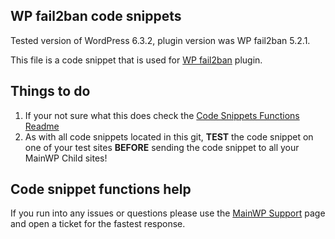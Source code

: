 ## WP fail2ban code snippets

Tested version of WordPress 6.3.2, plugin version was WP fail2ban 5.2.1.

This file is a code snippet that is used for [WP fail2ban](https://wordpress.org/plugins/wp-fail2ban/) plugin. 

## Things to do

1. If your not sure what this does check the [Code Snippets Functions Readme](https://github.com/mainwp/Code-Snippets-Functions/blob/master/README.md)
2. As with all code snippets located in this git, **TEST** the code snippet on one of your test sites **BEFORE** sending the code snippet to all your MainWP Child sites!

## Code snippet functions help

If you run into any issues or questions please use the [MainWP Support](https://mainwp.com/support/) page and open a ticket for the fastest response.
